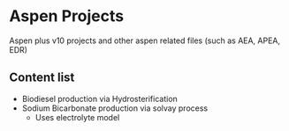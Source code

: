 # Aspen Projects

Aspen plus v10 projects and other aspen related files (such as AEA, APEA, EDR)

## Content list

- Biodiesel production via Hydrosterification
- Sodium Bicarbonate production via solvay process
  - Uses electrolyte model